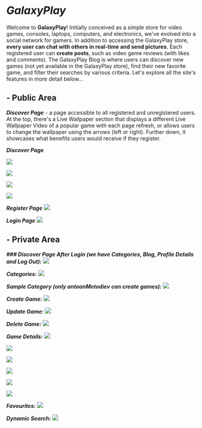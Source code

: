 # __*GalaxyPlay*__
Welcome to __GalaxyPlay__! Initially conceived as a simple store for video games, consoles, laptops, computers, and electronics, we've evolved into a social network for gamers. In addition to accessing the GalaxyPlay store, __every user can chat with others in real-time and send pictures.__ Each registered user can __create posts__, such as video game reviews (with likes and comments). The GalaxyPlay Blog is where users can discover new games (not yet available in the GalaxyPlay store), find their new favorite game, and filter their searches by various criteria. Let's explore all the site's features in more detail below...

## - Public Area

__*Discover Page*__ - a page accessible to all registered and unregistered users. At the top, there's a Live Wallpaper section that displays a different Live Wallpaper Video of a popular game with each page refresh, or allows users to change the wallpaper using the arrows (left or right). Further down, it showcases what benefits users would receive if they register.


__*Discover Page*__

![](client/README-images/live-wallper-1.png)

![](client/README-images/discover-page-1.png)

![](client/README-images/discover-page-2.png)

![](client/README-images/discover-page-3.png)


__*Register Page*__
![](client/README-images/register.png)

__*Login Page*__
![](client/README-images/login.png)


## - Private Area

__*### Discover Page After Login (we have Categories, Blog, Profile Details and Log Out):*__
![](client/README-images/discover-page-after-login.png)

__*Categories:*__
![](client/README-images/categories.png)

__*Sample Category (only antoanMetodiev can create games):*__
![](client/README-images/ps5-games.png)

__*Create Game:*__
![](client/README-images/create-game.png)

__*Update Game:*__
![](client/README-images/update-game.png)

__*Delete Game:*__
![](client/README-images/delete-game.png)

__*Game Details:*__
![](client/README-images/game-details.png)

![](client/README-images/game-details-2.png)

![](client/README-images/game-details-3.png)

![](client/README-images/game-details-trailer.png)

![](client/README-images/game-details-comments.png)

![](client/README-images/game-details-makeComment.png)

__*Favourites:*__
![](client/README-images/game-details-favourites.png)

__*Dynamic Search:*__
![](client/README-images/dynamic-search.png)


